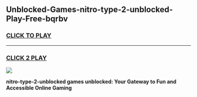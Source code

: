 
## Unblocked-Games-nitro-type-2-unblocked-Play-Free-bqrbv
<h3>
<a href="https://premium76.site?title=nitro-type-2-unblocked&ref=19M">CLICK TO PLAY</a></h3>
<hr>

<h3>
<a href="https://premium76.site?title=nitro-type-2-unblocked&ref=19M">CLICK 2 PLAY</a>
  
</h3>

<a href="https://premium76.site?title=nitro-type-2-unblocked&ref=19M"><img src="https://clearcache.store/games.png"></a>


**nitro-type-2-unblocked games unblocked: Your Gateway to Fun and Accessible Online Gaming**
